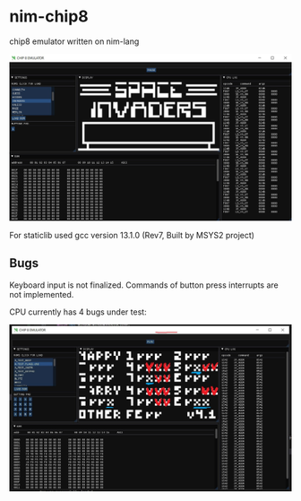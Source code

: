 # nim-chip8
chip8 emulator written on nim-lang

[![nim-chip8](https://raw.githubusercontent.com/levshx/nim-chip8/main/readme/screen.jpg)](https://github.com/levshx/nim-chip8)


For staticlib used gcc version 13.1.0 (Rev7, Built by MSYS2 project)

## Bugs

Keyboard input is not finalized. Commands of button press interrupts are not implemented.

CPU currently has 4 bugs under test:

[![nim-chip8](https://raw.githubusercontent.com/levshx/nim-chip8/main/Errors.jpg)](https://github.com/levshx/nim-chip8)

